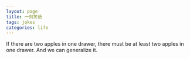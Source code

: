 ```yaml
---
layout: page
title: 一则笑话
tags: jokes
categories: life
---
```


If there are two apples in one drawer, there must be at least two apples in one drawer. And we can generalize it.